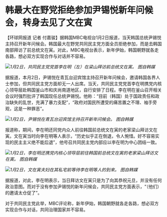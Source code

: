 # 韩最大在野党拒绝参加尹锡悦新年问候会，转身去见了文在寅

【环球网报道 记者
付嘉骏】据韩国MBC电视台1月2日报道，当天韩国总统尹锡悦主持召开新年问候会。韩国最大在野党共同民主党方面全员拒绝参加，而是去韩国南部拜访了前总统文在寅。对此，MBC电视台表示，新年伊始，韩国朝野就各走各路，想必双方实现合作与对话并不容易。

![](https://inews.gtimg.com/newsapp_bt/0/15590821864/1000)_1月2日，共同民主党党首李在明（左）在梁山拜访前总统文在寅。
图自韩媒_

据报道，本月2日，尹锡悦在青瓦台迎宾馆主持召开新年问候会，邀请韩国各界人士参加，但共同民主党方面却无一人出席。当天，共同民主党党首李在明携党内核心领导层赴韩国釜山市和庆尚南道地区，自行安排了日程。李在明在釜山召开相关会议时强烈批评了韩国现任总统尹锡悦。他称：“目前（韩国）处于国政责任和政治缺失的乱世，充满了暴力支配”，“政府对国民所遭受的痛苦置之不理、袖手旁观，这是一种罪恶”。

![](https://inews.gtimg.com/newsapp_bt/0/15590821861/1000)_1月2日，尹锡悦在青瓦台迎宾馆主持召开新年问候会。
图自韩媒_

报道称，期间，李在明还同党内众人前往韩国前总统文在寅的老家梁山拜访文在寅。文在寅当时向李在明等人表示，“历史似乎正在倒退，令人惋惜。好不容易实现的民主主义绝不能后退”，他号召共同民主党内部应以李在明为中心团结一致。

![](https://inews.gtimg.com/newsapp_bt/0/15590821868/1000)_1月2日，李在明还携党内核心领导层前往韩国前总统文在寅的老家梁山拜访文在寅。
图自韩媒_

![](https://inews.gtimg.com/newsapp_bt/0/15590821871/1000)_1月2日，文在寅夫妇在其私宅前等待李在明等人的到来。
图自韩媒_

据报道，对此，李在明表示，当日拜访文在寅只是为了向其恭祝元旦，并没有任何政治意图。而对于没有参加尹锡悦的新年问候会，共同民主党方面表示，“（他们）的邀请太仓促了”。

对于共同民主党此举，MBC评论称，新年伊始，韩国朝野就各走各路，想必双方实现合作与对话，共同治理国家并不容易。

